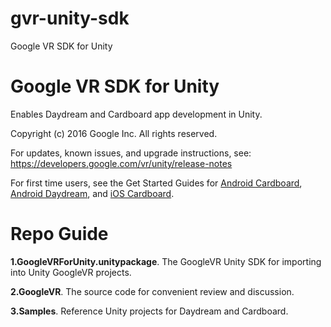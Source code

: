# gvr-unity-sdk
Google VR SDK for Unity



  Google VR SDK for Unity
===========================================================
Enables Daydream and Cardboard app development in Unity.

Copyright (c) 2016 Google Inc. All rights reserved.

For updates, known issues, and upgrade instructions, see: https://developers.google.com/vr/unity/release-notes

For first time users, see the Get Started Guides for [ Android Cardboard](https://developers.google.com/vr/unity/get-started),  [  Android Daydream](https://developers.google.com/vr/unity/get-started), and  [ iOS Cardboard](https://developers.google.com/vr/unity/get-started-ios).

  Repo Guide
=================================================================================================
 **1.GoogleVRForUnity.unitypackage**. The GoogleVR Unity SDK for importing into Unity GoogleVR projects.

**2.GoogleVR**. The source code for convenient review and discussion.

**3.Samples**. Reference Unity projects for Daydream and Cardboard.
